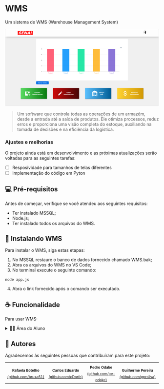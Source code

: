 # WMS
Um sistema de WMS (Warehouse Management System)

<img src="WMS-1.png" alt="Exemplo imagem">

> Um software que controla todas as operações de um armazém, desde a entrada até a saída de produtos. Ele otimiza processos, reduz erros e proporciona uma visão completa do estoque, auxiliando na tomada de decisões e na eficiência da logística.

### Ajustes e melhorias

O projeto ainda está em desenvolvimento e as próximas atualizações serão voltadas para as seguintes tarefas:

- [ ] Resposividade para tamanhos de telas diferentes
- [ ] Implementação do código em Pyton

## 💻 Pré-requisitos

Antes de começar, verifique se você atendeu aos seguintes requisitos:

- Ter instalado MSSQL;
- Node.js;
- Ter instalado todos os arquivos do WMS.

## 🚀 Instalando WMS

Para instalar o WMS, siga estas etapas:

1. No MSSQL restaure o banco de dados fornecido chamado WMS.bak;
2. Abra os arquivos do WMS no VS Code;
3. No terminal execute o seguinte comando:
```
node app.js
```
4. Abra o link fornecido após o comando ser executado.

## ☕ Funcionalidade

Para usar WMS:

<details>
  <summary> 🧑‍🎓 Área do Aluno</summary>

  <br>

   **📂 CADASTRO:**
   - Permite o cadastro de novos produtos no banco de dados através de um formulário simples e intuitivo.

  <br>

   **📝 EDIÇÃO:**
   - Possibilita a alteração das informações de produtos já cadastrados, mantendo seu estoque sempre atualizado.
   - Oferece a opção de excluir produtos, com uma camada de segurança extra: a necessidade da senha do professor para realizar essa ação.

 <br>

   **📊 ESTOQUE:**
   - Permite visualizar informações específicas dos produtos cadastrados, facilitando o acompanhamento do estoque.

  <br>
   
   **💰 FINANCEIRO:**
   <br>
    - Permite cadastrar entradas e saídas de produtos.
    <br>
    - Possibilita a visualização dos saldos, proporcionando controle financeiro do estoque.

</details>

## 🤝 Autores

Agradecemos às seguintes pessoas que contribuíram para este projeto:

<table>
  <tr>
    <td align="center">
        <sub>
          <b>Rafaela Botelho</b>
          <br>
          <a href="https://github.com/bruxa61">(github.com/bruxa61)</a>
        </sub>
    </td>
    <td align="center">
        <sub>
          <b>Carlos Eduardo</b>
          <br>
          <a href="https://github.com/cDorth">(github.com/cDorth)</a>
        </sub>
    </td>
    <td align="center">
        <sub>
          <b>Pedro Odake</b>
          <br>
         <a href="https://github.com/pe-odake">(github.com/pe-odake)</a>
        </sub>
    </td>
    <td align="center">
        <sub>
          <b>Guilherme Pereira</b>
           <br>
          <a href="https://github.com/gprsilva">(github.com/gprsilva)</a>
        </sub>
    </td>
    <td align="center">
        <sub>
          <b>Bruna Barboza</b>
           <br>
          <a href="https://github.com/brubsb">(github.com/brubsb)</a>
        </sub>
    </td>
    <td align="center">
        <sub>
          <b>Davi Torralvo</b>
           <br>
         <a href="https://github.com/DaviTorralvo">(github.com/DaviTorralvo)</a>
        </sub>
    </td>
    <td align="center">
        <sub>
          <b>Raí Carvalho</b>
           <br>
          <a href="https://github.com/Rai123100">(github.com/Rai123100)</a>
        </sub>
    </td>
        <td align="center">
        <sub>
          <b>Arthur Américo</b>
          <br>
         <a href="https://github.com/intentdoor">(github.com/intentdoor)</a>
        </sub>
    </td>
        <td align="center">
        <sub>
          <b>Matheus Vicente</b>
           <br>
          <a href="https://github.com/vicenteruedamatheus">(github.com/vicenteruedamatheus)</a>
        </sub>
    </td>
  </tr>
</table>
